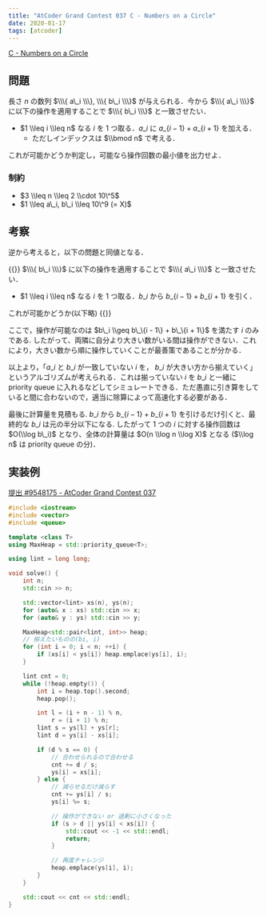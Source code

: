 ```yaml
---
title: "AtCoder Grand Contest 037 C - Numbers on a Circle"
date: 2020-01-17
tags: [atcoder]
---
```


[C - Numbers on a Circle](https://atcoder.jp/contests/agc037/tasks/agc037_c)

## 問題

長さ $n$ の数列 $\\\{ a\_i \\\}, \\\{ b\_i \\\}$ が与えられる．今から $\\\{ a\_i \\\}$ に以下の操作を適用することで $\\\{ b\_i \\\}$ と一致させたい．

- $1 \\leq i \\leq n$ なる $i$ を 1 つ取る．$a\_i$ に $a\_\{i - 1\} + a\_\{i + 1\}$ を加える．
  - ただしインデックスは $\\bmod n$ で考える．

これが可能かどうか判定し，可能なら操作回数の最小値を出力せよ．

### 制約

- $3 \\leq n \\leq 2 \\cdot 10\^5$
- $1 \\leq a\_i, b\_i \\leq 10\^9 (= X)$

## 考察

逆から考えると，以下の問題と同値となる．

{{<framed>}}
$\\\{ b\_i \\\}$ に以下の操作を適用することで $\\\{ a\_i \\\}$ と一致させたい．

- $1 \\leq i \\leq n$ なる $i$ を 1 つ取る．$b\_i$ から $b\_\{i - 1\} + b\_\{i + 1\}$ を引く．

これが可能かどうか(以下略)
{{</framed>}}

ここで，操作が可能なのは $b\_i \\geq b\_\{i - 1\} + b\_\{i + 1\}$ を満たす $i$ のみである.
したがって、両隣に自分より大きい数がいる間は操作ができない．これにより，大きい数から順に操作していくことが最善策であることが分かる．

以上より，「$a\_i$ と $b\_i$ が一致していない $i$ を， $b\_i$ が大きい方から揃えていく」というアルゴリズムが考えられる．これは揃っていない $i$ を $b\_i$ と一緒に priority queue に入れるなどしてシミュレートできる．ただ愚直に引き算をしていると間に合わないので，適当に除算によって高速化する必要がある．

最後に計算量を見積もる. $b\_i$ から $b\_\{i - 1\} + b\_\{i + 1\}$ を引けるだけ引くと、最終的な $b\_i$ は元の半分以下になる. したがって 1 つの $i$ に対する操作回数は $O(\\log b\_i)$ となり、全体の計算量は $O(n \\log n \\log X)$ となる ($\\log n$ は priority queue の分)．

## 実装例

[提出 #9548175 - AtCoder Grand Contest 037](https://atcoder.jp/contests/agc037/submissions/9548175)

```cpp
#include <iostream>
#include <vector>
#include <queue>

template <class T>
using MaxHeap = std::priority_queue<T>;

using lint = long long;

void solve() {
    int n;
    std::cin >> n;

    std::vector<lint> xs(n), ys(n);
    for (auto& x : xs) std::cin >> x;
    for (auto& y : ys) std::cin >> y;

    MaxHeap<std::pair<lint, int>> heap;
    // 揃えたいものの(bi, i)
    for (int i = 0; i < n; ++i) {
        if (xs[i] < ys[i]) heap.emplace(ys[i], i);
    }

    lint cnt = 0;
    while (!heap.empty()) {
        int i = heap.top().second;
        heap.pop();

        int l = (i + n - 1) % n,
            r = (i + 1) % n;
        lint s = ys[l] + ys[r];
        lint d = ys[i] - xs[i];

        if (d % s == 0) {
            // 合わせられるので合わせる
            cnt += d / s;
            ys[i] = xs[i];
        } else {
            // 減らせるだけ減らす
            cnt += ys[i] / s;
            ys[i] %= s;

            // 操作ができない or 過剰に小さくなった
            if (s > d || ys[i] < xs[i]) {
                std::cout << -1 << std::endl;
                return;
            }

            // 再度チャレンジ
            heap.emplace(ys[i], i);
        }
    }

    std::cout << cnt << std::endl;
}
```

